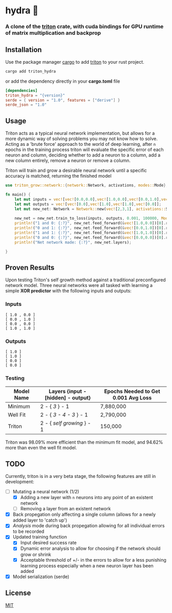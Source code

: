 # hydra 🐍

### A clone of the [triton](https://github.com/BradenEverson/hydra) crate, with cuda bindings for GPU runtime of matrix multiplication and backprop


## Installation

Use the package manager [cargo](https://crates.io/) to add [triton](https://crates.io/crates/triton_grow) to your rust project.

```bash
cargo add triton_hydra
```

or add the dependency directly in your **cargo.toml** file

```toml
[dependencies]
triton_hydra = "{version}"
serde = { version = "1.0", features = ["derive"] }
serde_json = "1.0"
```
## Usage

Triton acts as a typical neural network implementation, but allows for a more dynamic way of solving problems you may not know how to solve. Acting as a 'brute force' approach to the world of deep learning, after ```n``` epochs in the training process triton will evaluate the specific error of each neuron and column, deciding whether to add a neuron to a column, add a new column entirely, remove a neuron or remove a column. 

Triton will train and grow a desirable neural network until a specific accuracy is matched, returning the finished model

```rust
use triton_grow::network::{network::Network, activations, modes::Mode};

fn main() {
    let mut inputs = vec![vec![0.0,0.0],vec![1.0,0.0],vec![0.0,1.0],vec![1.0,1.0]];
    let mut outputs = vec![vec![0.0],vec![1.0],vec![1.0],vec![0.0]];
    let mut new_net: Network = Network::new(vec![2,3,1], activations::SIGMOID, 0.1);
    
    new_net = new_net.train_to_loss(inputs, outputs, 0.001, 100000, Mode::Avg, 0.001, 3, 10);
    println!("1 and 0: {:?}", new_net.feed_forward(&vec![1.0,0.0])[0].round());
    println!("0 and 1: {:?}", new_net.feed_forward(&vec![0.0,1.0])[0].round());
    println!("1 and 1: {:?}", new_net.feed_forward(&vec![1.0,1.0])[0].round());
    println!("0 and 0: {:?}", new_net.feed_forward(&vec![0.0,0.0])[0].round());
    println!("Net network made: {:?}", new_net.layers);

}
```
## Proven Results

Upon testing Triton's self growth method against a traditional preconfigured network model. Three neural networks were all tasked with learning a simple **XOR predictor** with the following inputs and outputs:

### Inputs
```
[ 1.0 , 0.0 ]
[ 0.0 , 1.0 ]
[ 0.0 , 0.0 ]
[ 1.0 , 1.0 ]
```

### Outputs
```
[ 1.0 ]
[ 1.0 ]
[ 0.0 ]
[ 0.0 ]
```

### Testing

| Model Name    | Layers {input -[hidden] - output} | Epochs Needed to Get 0.001 Avg Loss |
| ------------- | ------------- | ------------- |
| Minimum  | 2 - { *3* } - 1  |  7,880,000 |
| Well Fit  | 2 - { *3 - 4 - 3* } - 1 | 2,790,000  |
| Triton  | 2 - { *self growing* } - 1 | 150,000  |

Triton was 98.09% more efficient than the minimum fit model, and 94.62% more than even the well fit model.


## TODO

Currently, triton is in a very beta stage, the following features are still in development:

 - [ ]  Mutating a neural network (1/2)
    - [X]  Adding a new layer with ```n``` neurons into any point of an existent network
    - [ ]  Removing a layer from an existent network
- [X]  Back propegation only affecting a single column (allows for a newly added layer to 'catch up')
- [X]  *Analysis* mode during back propegation allowing for all individual errors to be recorded
- [X]  Updated training function
    - [X]  Input desired success rate
    - [X]  Dynamic error analysis to allow for choosing if the network should grow or shrink
    - [X]  Acceptable threshold of +/- in the errors to allow for a less punishing learning process especially when a new neuron layer has been added
- [X]  Model serialization (serde)

## License

[MIT](https://choosealicense.com/licenses/mit/)

